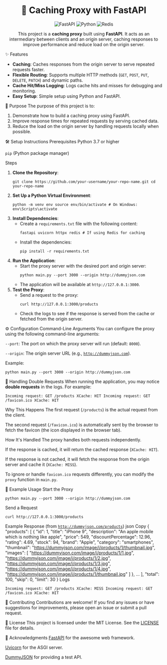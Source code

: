 <h1 align="center"> 🚀 Caching Proxy with FastAPI </h1><p align="center"> <img src="https://img.shields.io/badge/FastAPI-009688?style=for-the-badge&logo=fastapi&logoColor=white" alt="FastAPI"> <img src="https://img.shields.io/badge/Python-3776AB?style=for-the-badge&logo=python&logoColor=white" alt="Python"> <img src="https://img.shields.io/badge/Redis-DC382D?style=for-the-badge&logo=redis&logoColor=white" alt="Redis"> </p><p align="center"> This project is a <strong>caching proxy</strong> built using <strong>FastAPI</strong>. It acts as an intermediary between clients and an origin server, caching responses to improve performance and reduce load on the origin server. </p>
✨ Features
<ul> <li><strong>Caching</strong>: Caches responses from the origin server to serve repeated requests faster.</li> <li><strong>Flexible Routing</strong>: Supports multiple HTTP methods (<code>GET</code>, <code>POST</code>, <code>PUT</code>, <code>DELETE</code>, <code>PATCH</code>) and dynamic paths.</li> <li><strong>Cache Hit/Miss Logging</strong>: Logs cache hits and misses for debugging and monitoring.</li> <li><strong>Easy Setup</strong>: Simple setup using Python and FastAPI.</li> </ul>
🎯 Purpose
The purpose of this project is to:

<ol> <li>Demonstrate how to build a caching proxy using FastAPI.</li> <li>Improve response times for repeated requests by serving cached data.</li> <li>Reduce the load on the origin server by handling requests locally when possible.</li> </ol>
🛠️ Setup Instructions
Prerequisites
Python 3.7 or higher

<code>pip</code> (Python package manager)

Steps
<ol> <li> <strong>Clone the Repository</strong>: <pre><code>git clone https://github.com/your-username/your-repo-name.git cd your-repo-name</code></pre> </li> <li> <strong>Set Up a Python Virtual Environment</strong>: <pre><code>python -m venv env source env/bin/activate # On Windows: env\Scripts\activate</code></pre> </li> <li> <strong>Install Dependencies</strong>: <ul> <li>Create a <code>requirements.txt</code> file with the following content: <pre><code>fastapi uvicorn httpx redis # If using Redis for caching</code></pre> </li> <li>Install the dependencies: <pre><code>pip install -r requirements.txt</code></pre> </li> </ul> </li> <li> <strong>Run the Application</strong>: <ul> <li>Start the proxy server with the desired port and origin server: <pre><code>python main.py --port 3000 --origin http://dummyjson.com</code></pre> </li> <li>The application will be available at <code>http://127.0.0.1:3000</code>.</li> </ul> </li> <li> <strong>Test the Proxy</strong>: <ul> <li>Send a request to the proxy: <pre><code>curl http://127.0.0.1:3000/products</code></pre> </li> <li>Check the logs to see if the response is served from the cache or fetched from the origin server.</li> </ul> </li> </ol>
⚙️ Configuration
Command-Line Arguments
You can configure the proxy using the following command-line arguments:

<code>--port</code>: The port on which the proxy server will run (default: <code>8000</code>).

<code>--origin</code>: The origin server URL (e.g., <code>http://dummyjson.com</code>).

Example:

<pre><code>python main.py --port 3000 --origin http://dummyjson.com</code></pre>
🔄 Handling Double Requests
When running the application, you may notice <strong>double requests</strong> in the logs. For example:

<pre><code>Incoming request: GET /products XCache: HIT Incoming request: GET /favicon.ico XCache: HIT</code></pre>
Why This Happens
The first request (<code>/products</code>) is the actual request from the client.

The second request (<code>/favicon.ico</code>) is automatically sent by the browser to fetch the favicon (the icon displayed in the browser tab).

How It's Handled
The proxy handles both requests independently.

If the response is cached, it will return the cached response (<code>XCache: HIT</code>).

If the response is not cached, it will fetch the response from the origin server and cache it (<code>XCache: MISS</code>).

To ignore or handle <code>favicon.ico</code> requests differently, you can modify the <code>proxy</code> function in <code>main.py</code>.

🚦 Example Usage
Start the Proxy
<pre><code>python main.py --port 3000 --origin http://dummyjson.com</code></pre>
Send a Request
<pre><code>curl http://127.0.0.1:3000/products</code></pre>
Example Response (from <code>http://dummyjson.com/products</code>)
json
Copy
{
  "products": [
    {
      "id": 1,
      "title": "iPhone 9",
      "description": "An apple mobile which is nothing like apple",
      "price": 549,
      "discountPercentage": 12.96,
      "rating": 4.69,
      "stock": 94,
      "brand": "Apple",
      "category": "smartphones",
      "thumbnail": "https://dummyjson.com/image/i/products/1/thumbnail.jpg",
      "images": [
        "https://dummyjson.com/image/i/products/1/1.jpg",
        "https://dummyjson.com/image/i/products/1/2.jpg",
        "https://dummyjson.com/image/i/products/1/3.jpg",
        "https://dummyjson.com/image/i/products/1/4.jpg",
        "https://dummyjson.com/image/i/products/1/thumbnail.jpg"
      ]
    },
    ...
  ],
  "total": 100,
  "skip": 0,
  "limit": 30
}
Logs
<pre><code>Incoming request: GET /products XCache: MISS Incoming request: GET /favicon.ico XCache: HIT</code></pre>
🤝 Contributing
Contributions are welcome! If you find any issues or have suggestions for improvements, please open an issue or submit a pull request.

📜 License
This project is licensed under the MIT License. See the <a href="LICENSE">LICENSE</a> file for details.

🙏 Acknowledgments
<a href="https://fastapi.tiangolo.com/">FastAPI</a> for the awesome web framework.

<a href="https://www.uvicorn.org/">Uvicorn</a> for the ASGI server.

<a href="https://dummyjson.com/">DummyJSON</a> for providing a test API.